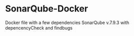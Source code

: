 # SonarQube-Docker
Docker file with a few dependencies
SonarQube v.7.9.3 with depencencyCheck and findbugs
